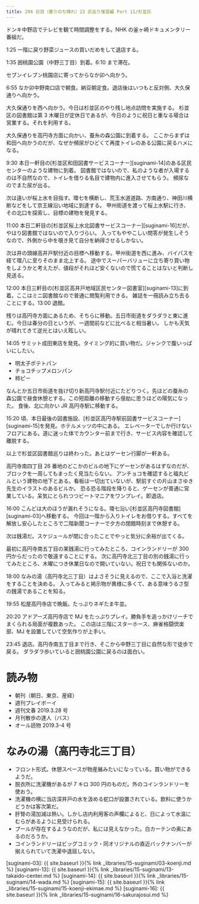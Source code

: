 ```yaml
---
title: 294 日目（曇りのち晴れ）23 区巡り復習編 Part 11/杉並区
---
```


ドンキ中野店でテレビを観て時間調整をする。NHK の釜ヶ崎ドキュメンタリー番組だ。

1:25 一階に戻り野菜ジュースの買いだめをして退店する。

1:35 囲桃園公園（中野三丁目）到着。6:10 まで滞在。

セブンイレブン桃園店に寄ってからなか卯へ向かう。

6:55 なか卯中野南口店で朝食。納豆朝定食。退店後はいつもと反対側、大久保通りへ向かう。

大久保通りを西へ向かう。今日は杉並区のやり残し地点訪問を実施する。
杉並区の図書館は第 3 木曜日が定休日であるが、今日のように祝日と重なる場合は営業する。それを利用する。

大久保通りを高円寺方面に向かい、蚕糸の森公園に到着する。
ここからまずは和田へ向かうのだが、なぜか頻尿がひどくて再度トイレのある公園に戻るハメになる。

9:30 本日一軒目の[杉並区和田図書サービスコーナー][suginami-14]のある区民センターのような建物に到着。
図書館ではないので、私のような者が入場するのは不自然なので、トイレを借りる名目で建物内に進入させてもらう。
頻尿なのでまた尿が出る。

次は遠いが桜上水を目指す。環七を横断し、荒玉水道道路、方南通り、神田川横断などをして京王線沿い地域に到達する。
甲州街道を渡って桜上水駅に行き、その北口を探索し、目標の建物を発見する。

11:00 本日二軒目の[杉並区桜上水北図書サービスコーナー][suginami-16]だが、やはり図書館ではないので入りづらい。
入ってもややこしい問答が発生しそうなので、外側から中を覗き見て自分を納得させるしかない。

次は井の頭線高井戸駅付近の目標へ移動する。甲州街道を西に進み、バイパスを経て環八に至りそのまま北上する。
途中でスーパーバリューに立ち寄り買い物をしようかと考えたが、値段がそれほど安くないので慌てることはないと判断し見送る。

12:00 本日三軒目の[杉並区高井戸地域区民センター図書室][suginami-13]に到着。ここはミニ図書館なので普通に閲覧利用できる。
雑誌を一冊読み立ち去ることにする。13:00 退館。

残りは高円寺方面にあるため、そちらに移動。五日市街道をダラダラと東に進む。今日は春分の日というが、一週間前などに比べると相当暑い。
しかも天気が晴れてきて逆光とはいえ眩しい。

14:05 サミット成田東店を発見。タイミング的に買い物だ。ジャンクで腹いっぱいにしたい。
* 明太子ポテトパン
* チョコチップメロンパン
* 柿ピー

なんとか五日市街道を抜け切り新高円寺駅付近にたどりつく。先ほどの蚕糸の森公園で昼食休憩とする。この短距離の移動すら億劫に思うほどの陽気になった。
食後、北に向かい JR 高円寺駅に移動する。

15:20 頃、本日最後の図書施設、[杉並区高円寺駅前図書サービスコーナー][suginami-15]を発見。ホテルメッツの中にある。
エレベーターでしか行けないフロアにある。道に迷った体でカウンター前まで行き、サービス内容を確認して離脱する。

以上で杉並区図書館巡りは終わった。あとはゲーセン行脚が一軒ある。

高円寺南四丁目 26 番地のどこかのビルの地下にゲーセンがあるはずなのだが、ブロックを一周してもまったく見当たらない。
アンチョコを確認すると福丸ビルという建物の地下とある。看板は一切出ていないが、駅前すぐの片山まさゆき先生のイラストのあるビルか。
恐る恐る階段を降りると、ゲーセンが普通に営業している。呆気にとられつつビートマニアをワンプレイ。即退店。

16:00 こんどは大のほうが漏れそうになる。環七沿い[杉並区高円寺図書館][suginami-03]へ移動する。
今回は一階から入りトイレをお借りする。すべてを解放し安心したところで二階新聞コーナーで夕方の閉館時刻まで休憩する。

次は銭湯だ。スケジュールが間に合ったことでやっと気分に余裕が出てくる。

最初に高円寺南五丁目の某銭湯に行ってみたところ、コインランドリーが 300 円からだったので敬遠することにする。
次に高円寺北三丁目の別の銭湯に行ってみたところ、木曜につき休業日なので開いていない。祝日でも関係ないのか。

18:00 なみの湯（高円寺北三丁目）はよさそうに見えるので、ここで入浴と洗濯をすることを決める。
入ってみると掲示物が異様に多くて、ある意味うるさ型の銭湯であることを知る。

19:55 松屋高円寺店で晩飯。たっぷりネギたま牛並。

20:20 アドアーズ高円寺店で MJ をたっぷりプレイ。勝負手を追っかけリーチでまくられる局面が複数あった。
この店は三階にスターホース、麻雀格闘倶楽部、MJ を設置していて空気作りが上手い。

23:45 退店。高円寺南五丁目まで行き、そこから中野三丁目に自然な形で徒歩で戻る。
ダラダラ歩いていると囲桃園公園に戻るのは面白い。

# 読み物

* 朝刊（朝日、東京、産経）
* 週刊プレイボーイ
* 週刊文春 2019.3.28 号
* 月刊散歩の達人（バス）
* オール読物 2019.3-4 号

# なみの湯（高円寺北三丁目）

* フロント形式。休憩スペースが物産展みたいになっている。買い物ができるようだ。
* 脱衣所に洗濯機があるが 7 キロ 300 円のものだ。外のコインランドリーを使おう。
* 洗濯機の横に当店深井戸の水を汲める蛇口が設置されている。飲料に使うかどうかは客次第だ。
* 肝腎の湯加減は熱い。しかし店内利用客の声欄によると、日によって水温にむらがあるように見受けられる。
* プールが存在するようなのだが、私には見えなかった。白カーテンの奥にあるのだろうか。
* コインランドリーはビッグコミック・同オリジナルの直近バックナンバーが揃えられていて洗濯中退屈しない。

[suginami-03]: {{ site.baseurl }}{% link _libraries/15-suginami/03-koenji.md %}
[suginami-13]: {{ site.baseurl }}{% link _libraries/15-suginami/13-takaido-center.md %}
[suginami-14]: {{ site.baseurl }}{% link _libraries/15-suginami/14-wada.md %}
[suginami-15]: {{ site.baseurl }}{% link _libraries/15-suginami/15-koenji-ekimae.md %}
[suginami-16]: {{ site.baseurl }}{% link _libraries/15-suginami/16-sakurajosui.md %}
